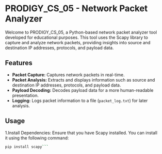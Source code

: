 # PRODIGY_CS_05 - Network Packet Analyzer

Welcome to PRODIGY_CS_05, a Python-based network packet analyzer tool developed for educational purposes. This tool uses the Scapy library to capture and analyze network packets, providing insights into source and destination IP addresses, protocols, and payload data.


## Features

- **Packet Capture:** Captures network packets in real-time.
- **Packet Analysis:** Extracts and displays information such as source and destination IP addresses, protocols, and payload data.
- **Payload Decoding:** Decodes payload data for a more human-readable presentation.
- **Logging:** Logs packet information to a file (`packet_log.txt`) for later analysis.

## Usage

1.Install Dependencies:
Ensure that you have Scapy installed. You can install it using the following command:

 ```bash
pip install scapy```
